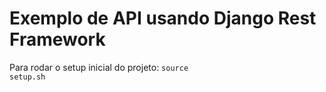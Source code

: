 # Exemplo de API usando Django Rest Framework

Para rodar o setup inicial do projeto:
<code>source setup.sh</code>